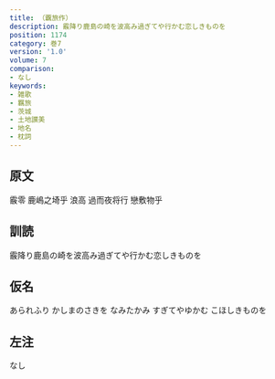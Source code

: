 ```yaml
---
title: （覊旅作）
description: 霰降り鹿島の崎を波高み過ぎてや行かむ恋しきものを
position: 1174
category: 巻7
version: '1.0'
volume: 7
comparison:
- なし
keywords:
- 雑歌
- 羈旅
- 茨城
- 土地讃美
- 地名
- 枕詞
---
```


## 原文

霰零 鹿嶋之埼乎 浪高 過而夜将行 戀敷物乎

## 訓読

霰降り鹿島の崎を波高み過ぎてや行かむ恋しきものを

## 仮名

あられふり かしまのさきを なみたかみ すぎてやゆかむ こほしきものを

## 左注

なし
